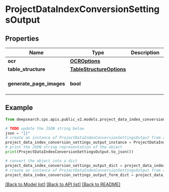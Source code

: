 # ProjectDataIndexConversionSettingsOutput


## Properties

Name | Type | Description | Notes
------------ | ------------- | ------------- | -------------
**ocr** | [**OCROptions**](OCROptions.md) |  | [optional] 
**table_structure** | [**TableStructureOptions**](TableStructureOptions.md) |  | [optional] 
**generate_page_images** | **bool** |  | [optional] [default to True]

## Example

```python
from deepsearch.cps.apis.public_v2.models.project_data_index_conversion_settings_output import ProjectDataIndexConversionSettingsOutput

# TODO update the JSON string below
json = "{}"
# create an instance of ProjectDataIndexConversionSettingsOutput from a JSON string
project_data_index_conversion_settings_output_instance = ProjectDataIndexConversionSettingsOutput.from_json(json)
# print the JSON string representation of the object
print(ProjectDataIndexConversionSettingsOutput.to_json())

# convert the object into a dict
project_data_index_conversion_settings_output_dict = project_data_index_conversion_settings_output_instance.to_dict()
# create an instance of ProjectDataIndexConversionSettingsOutput from a dict
project_data_index_conversion_settings_output_form_dict = project_data_index_conversion_settings_output.from_dict(project_data_index_conversion_settings_output_dict)
```
[[Back to Model list]](../README.md#documentation-for-models) [[Back to API list]](../README.md#documentation-for-api-endpoints) [[Back to README]](../README.md)



